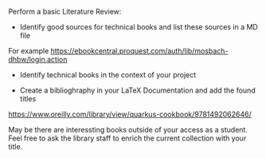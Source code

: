 Perform a basic Literature Review:

- Identify good sources for technical books and list these sources in a MD file

For example https://ebookcentral.proquest.com/auth/lib/mosbach-dhbw/login.action

- Identify technical books in the context of your project

- Create a biblioghraphy in your LaTeX Documentation and add the found titles

https://www.oreilly.com/library/view/quarkus-cookbook/9781492062646/

May be there are interessting books outside of your access as a student. Feel free to ask the library staff to enrich the current collection with your title.
